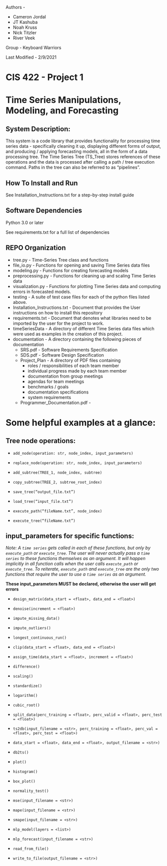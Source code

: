 Authors -

  * Cameron Jordal
  * JT Kashuba
  * Noah Kruss
  * Nick Titzler
  * River Veek

Group - Keyboard Warriors

Last Modified - 2/9/2021


# CIS 422 - Project 1
# Time Series Manipulations, Modeling, and Forecasting

## System Description:

This system is a code library that provides functionality for processing time
series data - specifically cleaning it up, displaying different forms of output,
and producing / applying forecasting models, all in the form of a data
processing tree. The Time Series Tree (TS_Tree) stores references of these
operations and the data is processed after calling a path / tree execution
command. Paths in the tree can also be referred to as “pipelines”.  

## How To Install and Run

See Installation_Instructions.txt for a step-by-step install guide

## Software Dependencies

Python 3.0 or later

See requirements.txt for a full list of dependencies


## REPO Organization

* tree.py - Time-Series Tree class and functions
* file_io.py - Functions for opening and saving Time Series data files
* modeling.py - Functions for creating forecasting models
* preprocessing.py - Functions for cleaning up and scaling Time Series data
* visualization.py - Functions for plotting Time Series data and computing
errors in forecasted models.
* testing - A suite of test case files for each of the python files listed above.
* Installation_Instructions.txt - Document that provides the User instructions on
how to install this repository
* requirements.txt - Document that denotes what libraries need to be imported by
the user for the project to work.
* timeSeriesData - A directory of different Time Series data files which were
used as examples in the creation of this project.
* documentation - A directory containing the following pieces of documentation
    * SRS.pdf - Software Requirements Specification
    * SDS.pdf - Software Design Specification
    * Project_Plan - A directory of PDF files containing
        * roles / responsibilities of each team member
        * individual progress made by each team member
        * documentation from group meetings
        * agendas for team meetings
        * benchmarks / goals
        * documentation specifications
        * system requirements
    * Programmer_Documentation.pdf -

# Some helpful examples at a glance:

## Tree node operations:

* `add_node(operation: str, node_index, input_parameters)`

* `replace_node(operation: str, node_index, input_parameters)`

* `add_subtree(TREE_1, node_index, subtree)`

* `copy_subtree(TREE_2, subtree_root_index)`

* `save_tree(“output_file.txt”)`

* `load_tree(“input_file.txt”)`

* `execute_path(“fileName.txt”, node_index)`

* `execute_tree(“fileName.txt”)`



## input_parameters for specific functions:

*Note: A `time series` gets called in each of these functions, but only by `execute_path` or `execute_tree`. The user will never actually pass a `time series` to these functions themselves as an argument. It will happen implicitly in all function calls when the user calls `execute_path` or `execute_tree`. To reiterate, `execute_path` and `execute_tree` are the only
two functions that require the user to use a `time series` as an argument.*

**These input_parameters MUST be declared, otherwise the user will get errors**

* `design_matrix(data_start = <float>, data_end = <float>)`

* `denoise(increment = <float>)`

* `impute_missing_data()`

* `impute_outliers()`

* `longest_continuous_run()`

* `clip(data_start = <float>, data_end = <float>)`

* `assign_time(data_start = <float>, increment = <float>)`

* `difference()`

* `scaling()`

* `standardize()`

* `logarithm()`

* `cubic_root()`

* `split_data(perc_training = <float>, perc_valid = <float>, perc_test = <float>)`

* `ts2db(input_filename = <str>, perc_training = <float>, perc_val = <float>, perc_test =
<float>)`

* `data_start = <float>, data_end = <float>, output_filename = <str>)`

* `db2ts()`

* `plot()`

* `histogram()`

* `box_plot()`

* `normality_test()`

* `mse(input_filename = <str>)`

* `mape(input_filename = <str>)`

* `smape(input_filename = <str>)`

* `mlp_model(layers = <list>)`

* `mlp_forecast(input_filename = <str>)`

* `read_from_file()`

* `write_to_file(output_filename = <str>)`
